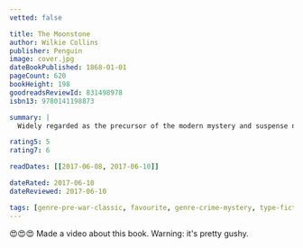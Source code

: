 ```yaml
---
vetted: false

title: The Moonstone
author: Wilkie Collins
publisher: Penguin
image: cover.jpg
dateBookPublished: 1868-01-01
pageCount: 620
bookHeight: 198
goodreadsReviewId: 831498978
isbn13: 9780141198873

summary: |
  Widely regarded as the precursor of the modern mystery and suspense novels, The Moonstone tells of the events surrounding the disappearance of a mysterious (and cursed) yellow diamond. T. S. Eliot called it 'the first, the longest, and the best of modern English detective novels'. It contains a number of ideas which became common tropes of the genre, including a crime being investigated by talented amateurs who happen to be present when it is committed, and two police officers who exemplify respectively the 'Scotland Yard bungler' and the skilled, professional detective.

rating5: 5
rating7: 6

readDates: [[2017-06-08, 2017-06-10]]

dateRated: 2017-06-10
dateReviewed: 2017-06-10

tags: [genre-pre-war-classic, favourite, genre-crime-mystery, type-fiction, form-paperback, pub-english-library]
---
```


😍😍😍 Made a video about this book. Warning: it's pretty gushy.
